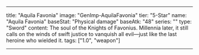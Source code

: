 ---

title: "Aquila Favonia"
image: "GenImp-AquilaFavonia"
tier: "5-Star"
name: "Aquila Favonia"
baseStat: "Physical damage"
baseAtk: "48"
series: ""
type: "Sword"
content: The soul of the Knights of Favonius. Millennia later, it still calls on the winds of swift justice to vanquish all evil—just like the last heroine who wielded it.
tags: ["1.0", "weapon"]

---